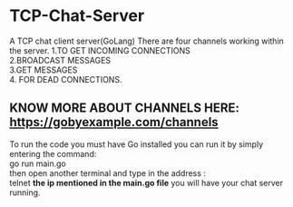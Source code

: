 # TCP-Chat-Server
A TCP chat client server(GoLang)
 There are four channels working within the server.
 1.TO GET INCOMING CONNECTIONS <br>
 2.BROADCAST MESSAGES <br>
 3.GET MESSAGES <br>
 4. FOR DEAD CONNECTIONS. <br>
## KNOW MORE ABOUT CHANNELS HERE: https://gobyexample.com/channels <br>
 To run the code you must have Go installed
 you can run it by simply entering the command:
 <br>
 go run main.go
 <br>
then open another terminal and type in the address : 
<br>
 telnet **the ip mentioned in the main.go file**
you will have your chat server running.
